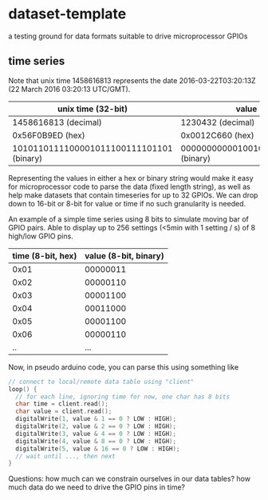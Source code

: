 # dataset-template
a testing ground for data formats suitable to drive microprocessor GPIOs

## time series

Note that unix time 1458616813 represents the date 2016-03-22T03:20:13Z (22 March 2016 03:20:13 UTC/GMT).

 unix time (32-bit) | value (32-bit)
 --- | ---
 1458616813 (decimal) | 1230432 (decimal)
 0x56F0B9ED (hex) | 0x0012C660 (hex)
 1010110111100001011100111101101 (binary) | 00000000000100101100011001100000 (binary)

Representing the values in either a hex or binary string would make it easy for microprocessor code to parse the data (fixed length string), as well as help make datasets that contain timeseries for up to 32 GPIOs. We can drop down to 16-bit or 8-bit for value or time if no such granularity is needed.

An example of a simple time series using 8 bits to simulate moving bar of GPIO pairs. Able to display up to 256 settings (<5min with 1 setting / s) of 8 high/low GPIO pins.

 time (8-bit, hex) | value (8-bit, binary)
 --- | ---
 0x01 | 00000011
 0x02 | 00000110
 0x03 | 00001100
 0x04 | 00011000
 0x05 | 00001100
 0x06 | 00000110
 .. | ...

Now, in pseudo arduino code, you can parse this using something like

```cpp
// connect to local/remote data table using "client"
loop() {
  // for each line, ignoring time for now, one char has 8 bits
  char time = client.read();
  char value = client.read();
  digitalWrite(1, value & 1 == 0 ? LOW : HIGH);
  digitalWrite(2, value & 2 == 0 ? LOW : HIGH);
  digitalWrite(3, value & 4 == 0 ? LOW : HIGH);
  digitalWrite(4, value & 8 == 0 ? LOW : HIGH);
  digitalWrite(5, value & 16 == 0 ? LOW : HIGH);
  // wait until ..., then next
}
```

Questions: how much can we constrain ourselves in our data tables? how much data do we need to drive the GPIO pins in time?
